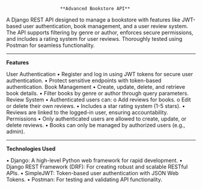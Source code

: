 ﻿						**Advanced Bookstore API**

A Django REST API designed to manage a bookstore with features like JWT-based user authentication, book management, and a user review system. The API supports filtering by genre or author, enforces secure permissions, and includes a rating system for user reviews. Thoroughly tested using Postman for seamless functionality.
________________________________________
**Features**

User Authentication
•	Register and log in using JWT tokens for secure user authentication.
•	Protect sensitive endpoints with token-based authentication.
Book Management
•	Create, update, delete, and retrieve book details.
•	Filter books by genre or author through query parameters.
Review System
•	Authenticated users can:
o	Add reviews for books.
o	Edit or delete their own reviews.
•	Includes a star rating system (1-5 stars).
•	Reviews are linked to the logged-in user, ensuring accountability.
Permissions
•	Only authenticated users are allowed to create, update, or delete reviews.
•	Books can only be managed by authorized users (e.g., admin).

________________________________________
**Technologies Used**

•	Django: A high-level Python web framework for rapid development.
•	Django REST Framework (DRF): For creating robust and scalable RESTful APIs.
•	SimpleJWT: Token-based user authentication with JSON Web Tokens.
•	Postman: For testing and validating API functionality.


